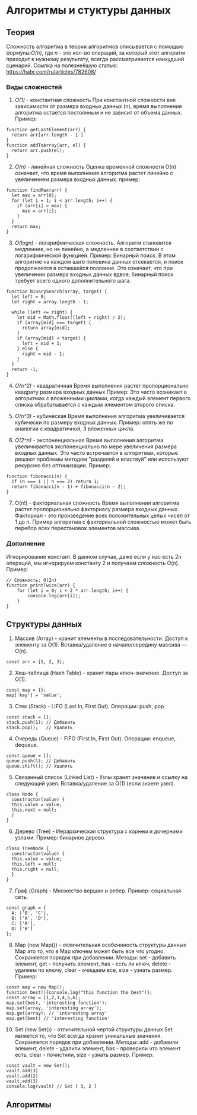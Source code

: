 # Алгоритмы и стуктуры данных

## Теория

Сложность алгоритма в теории алгоритмов описывается с помощью формулы:_O(n)_, 
где _n_ - это кол-во операций, за который этот алгоритм приходит к нужному результату, всегда рассматривается наихудший сценарий.
Ссылка на полезнеёшую статью: https://habr.com/ru/articles/782608/

### Виды сложностей

1. _О(1)_ - константная сложность
При константной сложности вне зависимости от размера входных данных (n), время выполнения алгоритма остается постоянным и не зависит от объема данных.
Пример:
```
function getLastElement(arr) {
  return arr[arr.length - 1 ]
}
function addToArray(arr, el) {
  return arr.push(el);
}
```

2. _O(n)_ - линейная сложность
Оценка временной сложности O(n) означает, что время выполнения алгоритма растет линейно с увеличением размера входных данных.
пример:
```
function findMax(arr) {
  let max = arr[0];
  for (let i = 1; i < arr.length; i++) {
    if (arr[i] > max) {
      max = arr[i];
    }
  }
  return max;
}
```

3. _O(logn)_ - логарифмическая сложность.
Алгоритм становится медленнее, но не линейно, а медленнее в соответствии с логарифмической функцией.
Пример: Бинарный поиск. В этом алгоритме на каждом шаге половина данных отсекается, и поиск продолжается в оставшейся половине. Это означает, что при увеличении размера входных данных вдвое, бинарный поиск требует всего одного дополнительного шага.
```
function binarySearch(array, target) {
  let left = 0;
  let right = array.length - 1;

  while (left <= right) {
    let mid = Math.floor((left + right) / 2);
    if (array[mid] === target) {
      return array[mid];
    }
    if (array[mid] < target) {
      left = mid + 1; 
    } else {
      right = mid - 1;
    }
  }
  return -1;
}
```

4. _O(n^2)_ - квадратичная
Время выполнения растет пропорционально квадрату размера входных данных
Пример: Это часто возникает в алгоритмах с вложенными циклами, когда каждый элемент первого списка обрабатывается с каждым элементом второго списка.

5. _O(n^3)_ - кубическая
Время выполнения алгоритма увеличивается кубически по размеру входных данных.
Пример: опять же по аналогии с квадратичной, 3 вложенных цикла.


6. _O(2^n)_ - экспоненциальная
Время выполнения алгоритма увеличивается экспоненциально по мере увеличения размера входных данных. Это часто встречается в алгоритмах, которые решают проблемы методом "разделяй и властвуй" или используют рекурсию без оптимизации.
Пример:
```
function fibonacci(n) {
  if (n === 1 || n === 2) return 1; 
  return fibonacci(n - 1) + fibonacci(n - 2);
}
```

7. O(n!) - факториальная сложность
Время выполнения алгоритма растет пропорционально факториалу размера входных данных. Факториал - это произведение всех положительных целых чисел от 1 до n.
Пример алгоритма с факториальной сложностью может быть перебор всех перестановок элементов массива.

### Дополнение
Игнорирование констант. В данном случае, даже если у нас есть 2n операций, мы игнорируем константу 2 и получаем сложность O(n).
Пример:
```
// Сложность: O(2n)
function printTwice(arr) {
    for (let i = 0; i < 2 * arr.length; i++) {
        console.log(arr[i]);
    }
}
```

## Структуры данных

1) Массив (Array) - хранит элементы в последовательности. Доступ к элементу за O(1). Вставка/удаление в начало/середину массива — O(n).
```
const arr = [1, 2, 3];
```

2) Хеш-таблица (Hash Table) - хранит пары ключ-значение. Доступ за O(1).
```
const map = {};
map['key'] = 'value';
```

3) Стек (Stack) - LIFO (Last In, First Out).
Операции: push, pop.
```
const stack = [];
stack.push(1); // Добавить
stack.pop();   // Удалить
```

4) Очередь (Queue) - FIFO (First In, First Out).
Операции: enqueue, dequeue.
```
const queue = [];
queue.push(1); // Добавить
queue.shift(); // Удалить
```

5) Связанный список (Linked List) - Узлы хранят значение и ссылку на следующий узел. Вставка/удаление за O(1) (если знаете узел).
```
class Node {
  constructor(value) {
  this.value = value;
  this.next = null;
  }
}
```

6) Дерево (Tree) - Иерархическая структура с корнем и дочерними узлами.
Пример: бинарное дерево.
```
class TreeNode {
  constructor(value) {
  this.value = value;
  this.left = null;
  this.right = null;
  }
}
```

7) Граф (Graph) - Множество вершин и ребер.
Пример: социальная сеть.
```
const graph = {
  A: ['B', 'C'],
  B: ['A', 'D'],
  C: ['A'],
  D: ['B']
};
```

8) Map (new Map()) - отличительная особеннность структуры данных Map это то, что в Map ключем может быть все что угодно. Сохраняется порядок при добавлении.
Методы: set - добавить элемент, get - получить элемент, has - есть ли ключ, delete - удаляем по ключу, clear - очищаем все, size - узнать размер.
Пример:
```
const map = new Map();
function best(){console.log("this function the best")};
const array = [1,2,3,4,5,6];
map.set(best, 'interesting function');
map.set(array, 'interesting array');
map.get(array); // 'interesting array'
map.get(best) // 'interesting function'
```

10) Set (new Set()) - отличительной чертой структуры данных Set является то, что Set всегда хранит уникальные значения. Сохраняется порядок при добавлении.
Методы: add - добавили элемент, delete - удалили элемент, has - проверили что элемент есть, clear - почистили, size - узнать размер.
Пример:
```
const vault = new Set();
vault.add(3)
vault.add(2)
vault.add(3)
console.log(vault) // Set [ 3, 2 ]
```

## Алгоритмы
